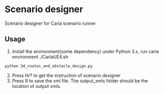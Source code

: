 # Scenario designer
Scenario designer for Carla scenario runner
## Usage
1. Install the environment(some dependency) under Python 3.x, run carla environment ./CarlaUE4.sh

```
python 3d_routes_and_obstacle_design.py
```
2. Press H/? to get the instruction of scenario designer
3. Press R to save the xml file. The output_xmls folder should be the location of output xmls.


